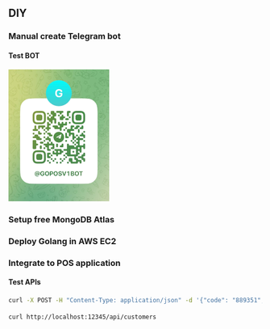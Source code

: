 ## DIY

### Manual create Telegram bot

#### Test BOT

<img src="bot.jpg" alt="t.me/Goposv1Bot" width="200"/>

### Setup free MongoDB Atlas

### Deploy Golang in AWS EC2

### Integrate to POS application

#### Test APIs

```sh
curl -X POST -H "Content-Type: application/json" -d '{"code": "889351", "score": 1.2}' http://localhost:12345/api/qrcode/verify

curl http://localhost:12345/api/customers
```
